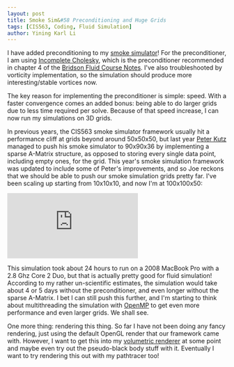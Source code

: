 ```yaml
---
layout: post
title: Smoke Sim&#58 Preconditioning and Huge Grids
tags: [CIS563, Coding, Fluid Simulation]
author: Yining Karl Li
---
```


I have added preconditioning to my [smoke simulator](http://yiningkarlli.blogspot.com/2012/03/smoke-simulation-basics.html)! For the preconditioner, I am using [Incomplete Cholesky](http://en.wikipedia.org/wiki/Incomplete_Cholesky_factorization), which is the preconditioner recommended in chapter 4 of the [Bridson Fluid Course Notes](http://www.cs.ubc.ca/~rbridson/fluidsimulation/fluids_notes.pdf). I've also troubleshooted by vorticity implementation, so the simulation should produce more interesting/stable vortices now.

The key reason for implementing the preconditioner is simple: speed. With a faster convergence comes an added bonus: being able to do larger grids due to less time required per solve. Because of that speed increase, I can now run my simulations on 3D grids.

In previous years, the CIS563 smoke simulator framework usually hit a performance cliff at grids beyond around 50x50x50, but last year [Peter Kutz](http://peterkutz.com/) managed to push his smoke simulator to 90x90x36 by implementing a sparse A-Matrix structure, as opposed to storing every single data point, including empty ones, for the grid. This year's smoke simulation framework was updated to include some of Peter's improvements, and so Joe reckons that we should be able to push our smoke simulation grids pretty far. I've been scaling up starting from 10x10x10, and now I'm at 100x100x50:

<div class='embed-container'><iframe src='https://player.vimeo.com/video/38057955' frameborder='0'>Smoke Simulator 100x100x50 Test</iframe></div>

This simulation took about 24 hours to run on a 2008 MacBook Pro with a 2.8 Ghz Core 2 Duo, but that is actually pretty good for fluid simulation! According to my rather un-scientific estimates, the simulation would take about 4 or 5 days without the preconditioner, and even longer without the sparse A-Matrix. I bet I can still push this further, and I'm starting to think about multithreading the simulation with [OpenMP](http://openmp.org/wp/) to get even more performance and even larger grids. We shall see.

One more thing: rendering this thing. So far I have not been doing any fancy rendering, just using the default OpenGL render that our framework came with. However, I want to get this into my [volumetric renderer](http://yiningkarlli.blogspot.com/2011/10/volumetric-renderer-for-rendering.html) at some point and maybe even try out the pseudo-black body stuff with it. Eventually I want to try rendering this out with my pathtracer too!
